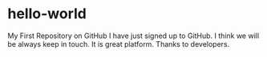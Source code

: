 # hello-world
My First Repository on GitHub
I have just signed up to GitHub. I think we will be always keep in touch.
It is great platform.
Thanks to developers.
